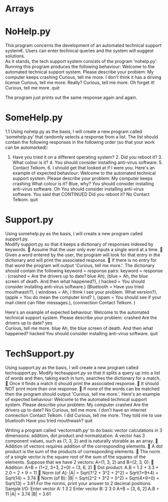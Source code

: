 # Arrays
NoHelp.py
=====
This program concerns the development of an automated technical support system€. Users can enter technical queries and the system will suggest solutions.  
As it stands, the tech support system consists of the program 'nohelp.py'. Running this program produces the following behaviour: 
Welcome to the automated technical support system. Please describe your problem: My computer keeps crashing Curious, tell me more. I don't think it has a driving license Curious, tell me more. Really? Curious, tell me more. Oh forget it! Curious, tell me more. quit 
 
The program just prints out the same response again and again. 

SomeHelp.py
=====
1.1 Using nohelp.py as the basis, I will create a new program called ‘somehelp.py’ that randomly selects a response from a list. The list should contain the following responses in the following order (so that your work can be automarked): 
1. Have you tried it on a different operating system? 2. Did you reboot it? 3. What colour is it? 4. You should consider installing anti-virus software. 5. Contact Telkom. 6. I should get that looked at if I were you. 
Here's an example of expected behaviour: 
Welcome to the automated technical support system. Please describe your problem: My computer keeps crashing What colour is it? Blue, why? You should consider installing anti-virus software. Oh You should consider installing anti-virus software. You said that 
CONTINUED 
Did you reboot it? No Contact Telkom. quit 
 
Support.py
=====
Using somehelp.py as the basis, I will create a new program called support.py.  
Modify support.py so that it keeps a dictionary of responses indexed by keywords.   Assume that the user only ever inputs a single word at a time.  Given a word entered by the user, the program will look for that entry in the dictionary and will print the associated response.   If there is no entry for that word the program will output 'Curious, tell me more.'. 
The dictionary should contain the following keyword = response pairs: 
keyword = response : (crashed = Are the drivers up to date? blue Ah), (blue = Ah, the blue screen of death. And then what happened?), ( hacked =  You should consider installing anti-virus software.) (Bluetooth = Have you tried mouthwash?), ( windows = Ah, I think I see your problem. What version?), (apple = You do mean the computer kind? ), (spam = You should see if your mail client can filter messages.), (connection Contact Telkom. )
 
Here's an example of expected behaviour: 
Welcome to the automated technical support system. Please describe your problem: crashed Are the drivers up to date? yes  
Curious, tell me more. blue Ah, the blue screen of death. And then what happened? hacked You should consider installing anti-virus software. quit 

TechSupport.py
=====
 Using support.py as the basis, I will create a new program called techsupport.py. Modify techsupport.py so that it splits a query up into a list of words and then, taking each in turn, searches the dictionary for a match.   Once it finds a match it should print the associated response.  It should NOT print more than one response.  If none of the words can be matched then the program should output 'Curious, tell me more.'. 
Here's an example of expected behaviour: 
Welcome to the automated technical support system. Please describe your problem: My computer crashed Are the drivers up to date? No Curious, tell me more. I don't have an internet connection Contact Telkom. I did Curious, tell me more. They told me to use bluetooth Have you tried mouthwash? quit 

  
Writing a program called ‘vectormath.py’ to do basic vector calculations in 3 dimensions: addition, dot product and normalization. 
A vector has 3 component values, such as (1, 3, 2) and is naturally storable as an array.   Addition of vectors requires addition of the corresponding elements.    A dot product is the sum of the products of corresponding elements.    The norm of a single vector is the square root of the sum of the squares of the elements. 
Suppose that we have 2 vectors: A=(1, 3, 2) and B=(2, 3, 0):  Addition:  A+B = (1+2, 3+3, 2+0) = (3, 6, 2)  Dot product: A.B = 1.2 + 3.3 + 2.0 = 2 + 9 = 11  Norm (of A): |A| = Sqrt(1^2 + 3^2 + 2^2) = Sqrt(1+9+4) = Sqrt(14) = 3.74  Norm (of B): |B| = Sqrt(2^2 + 3^2 + 0^2) = Sqrt(4+9+0) = Sqrt(13) = 3.61 
For the norms, print your answer to 2 decimal positions. 
Sample I/O: 
Enter vector A: 1 3 2 Enter vector B: 2 3 0 A+B = [3, 6, 2] A.B = 11 |A| = 3.74 |B| = 3.61
